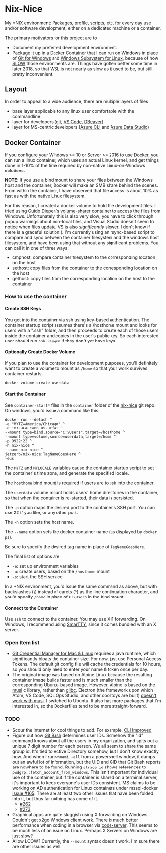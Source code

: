# Nix-Nice
My \*NIX environment: Packages, profile, scripts, etc, for every day use
and/or software development, either on a dedicated machine or a container.

The primary motivators for this project are to
- Document my preferred development environment.
- Package it up in a Docker Container that I can run on Windows in place
  of [Git for Windows](https://gitforwindows.org/) and [Windows
  Subsystem for
  Linux](https://docs.microsoft.com/en-us/windows/wsl/about), because of
  how [SLOW](https://rufflewind.com/2014-08-23/windows-bash-slow)
  those environments are.  Things have gotten better some time in later
  2018, so that WSL is not nearly as slow as it used to be, but still
  pretty inconvenient.


## Layout
In order to appeal to a wide audience, there are multiple layers of
files
- base layer applicable to any linux user comfortable with the commandline
- layer for developers (git, [VS Code](https://code.visualstudio.com/),
  [DBeaver](https://dbeaver.io/))
- layer for MS-centric developers ([Azure CLI](https://docs.microsoft.com/en-us/cli/azure/install-azure-cli?view=azure-cli-latest)
  and [Azure Data Studio](https://docs.microsoft.com/en-us/sql/azure-data-studio/download?view=sql-server-2017))

## Docker Container
If you configure your Windows >= 10 or Server >= 2016 to use Docker,
you can run a linux container, which uses an actual Linux kernel, and get
things done in 1-10% of the time required by non-native Linux-on-Windows
solutions.

**NOTE**: If you use a bind mount to share your files between the
Windows host and the container, Docker will make an SMB share behind the
scenes.  From within the container, I have observed that file access is
about 10% as fast as with the native Linux filesystem.

For this reason, I created a docker volume to hold the development
files. I tried using Guido Diepen's
[volume-sharer](https://github.com/gdiepen/volume-sharer)
container to access the files from Windows.  Unfortunately, this is also
very slow; you have to click through popup warnings about non-local files,
and Visual Studio doesn't seem to notice when files update.  VS is also
*significantly* slower.  I don't know if there is a graceful solution:(.
I'm currently using an rsync-based script to compare and sync between the
container filesystem and the windows host filesystem, and have been using
that without any significant problems. You can call it in one of three
ways:
- cmphost: compare container filesystem to the corresponding location
  on the host
- sethost: copy files from the container to the corresponding location
  on the host
- gethost: copy files from the corresponding location on the host to
  the container

### How to use the container
#### Create SSH Keys
You get into the container via ssh using key-based authentication.
The container startup script assumes there's a /hosthome mount and looks
for users with a ".ssh" folder, and then proceeds to create each of those
users inside the container and copies in the user's public key. So each
interested user should run `ssh-keygen` if they don't yet have keys.
#### Optionally Create Docker Volume
If you plan to use the container for development purposes, you'll
definitely want to create a volume to mount as `/home` so that your work
survives container restarts.

```sh
docker volume create userdata
```

#### Start the Container
See `container-start*` files in the `container` folder of the
[nix-nice](https://github.com/jetzerb/nix-nice) git repo.  On windows,
you'd issue a command like this:
```dos
docker run --detach ^
-e "MYTZ=America/Chicago" ^
-e "MYLOCALE=en_US.utf8" ^
--mount type=bind,source="C:\Users",target=/hosthome ^
--mount type=volume,source=userdata,target=/home ^
-p 9922:22 ^
-h nix-nice ^
--name nix-nice ^
jetzerb/nix-nice:TagNameGoesHere ^
-eus
```

The `MYTZ` and `MYLOCALE` variables cause the container startup script
to set the container's time zone, and generate the specified locale.

The `hosthome` bind mount is required if users are to `ssh` into the
container.

The `userdata` volume mount holds users' home directories in the
container, so that when the container is re-started, their data is
persisted.

The `-p` option maps the desired port to the container's SSH port.
You can use 22 if you like, or any other port.

The `-h` option sets the host name.

The `--name` option sets the docker container name (as displayed by
`docker ps`).

Be sure to specify the desired tag name in place of `TagNameGoesHere`.

The final list of options are
- `-e`: set up environment variables
- `-u`: create users, based on the `/hosthome` mount
- `-s`: start the SSH service


In a \*NIX environment, you'd issue the same command as above, but with
backslashes (\\) instead of carets (^) as the line continuation character,
and you'd specify `/home` in place of `C:\Users` in the bind mount.

#### Connect to the Container
Use `ssh` to connect to the container.  You may use X11 forwarding.
On Windows, I recommend using [SmarTTY](http://sysprogs.com/SmarTTY/),
since it comes bundled with an X server.


### Open Item list
- [Git Credential Manager for Mac & Linux](https://github.com/Microsoft/Git-Credential-Manager-for-Mac-and-Linux)
  requires a java runtime, which significantly bloats the container size.
  For now, just use Personal Access Tokens.  The default git config file
  will cache the credentials for 10 hours, so you should only need to
  enter your name & token once per day.
- The original image was based on Alpine Linux because the resulting container
  image builds faster and is much smaller than the corresponding Ubuntu-based
  image.  However, Alpine is based on the [musl](https://www.musl-libc.org/)
  c library, rather than [glibc](https://www.gnu.org/software/libc/).
  Electron (the framework upon which Atom, VS Code, SQL Ops Studio, and
  other cool toys are built) [doesn't work with
  musl](https://github.com/electron/electron/issues/9662).
  I switched to Ubuntu.  It also has more packages that I'm
  interested in, so the Dockerfiles tend to be more straight-forward.

### TODO
- Scour the internet for cool things to add.  For example, [CLI
  Improved](https://news.ycombinator.com/item?id=17874718)
- Figure out how [Git Bash](https://git-scm.com/) determines user IDs.
  Somehow the "id" command knows about all the users in my organization,
  and spits out a unique 7 digit number for each person.  We all seem to
  share the same group id.  It's tied to Active Directory somehow, but I
  don't know exactly how.  And when I run `whoami -all` from a
  powershell window, it dumps out an awful lot of information, but the
  UID and GID that Git Bash reports are nowhere to be found.
  Running `strace id` shows references to
  `pwdgrp::fetch_account_from_windows`. This isn't important for
  individual use of the container, but if the container is shared on a
  terminal server, it's important to keep everyone's user IDs consistent.
  MS claims to be working on AD authentication for Linux containers
  under mssql-docker [issue #165](https://github.com/Microsoft/mssql-docker/issues/165).
  There are at least two other issues that have been folded into it, but
  thus far nothing has come of it.
  - [#262](https://github.com/Microsoft/mssql-docker/issues/262)
  - [#273](https://github.com/Microsoft/mssql-docker/issues/273)
- Graphical apps are quite sluggish using X forwarding on Windows.  Couldn't
  get x2go Windows client work.  There is much better performance when
  coding in a browser via [code-server](https://github.com/cdr/code-server).
  This seems to be much less of an issue on Linux.  Perhaps X Servers on
  Windows are just slow?
- Allow LCOW?  Currently, the `--mount` syntax doesn't work.  I'm sure
  there are other issues as well.
